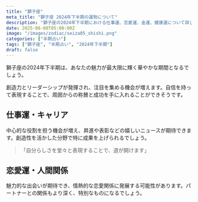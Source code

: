 ```yaml
---
title: "獅子座"
meta_title: "獅子座 2024年下半期の運勢について"
description: "獅子座の2024年下半期における仕事運、恋愛運、金運、健康運について詳しく解説します"
date: 2025-06-08T05:00:00Z
image: "/images/zodiac/seiza05_shishi.png"
categories: ["半期占い"]
tags: ["獅子座", "半期占い", "2024年下半期"]
draft: false
---
```


獅子座の2024年下半期は、あなたの魅力が最大限に輝く華やかな期間となるでしょう。

創造力とリーダーシップが発揮され、注目を集める機会が増えます。自信を持って表現することで、周囲からの称賛と成功を手に入れることができそうです。

## 仕事運・キャリア

中心的な役割を担う機会が増え、昇進や表彰などの嬉しいニュースが期待できます。創造性を活かした分野で特に成果を上げられるでしょう。

> 「自分らしさを堂々と表現することで、道が開けます」

## 恋愛運・人間関係

魅力的な出会いが期待でき、情熱的な恋愛関係に発展する可能性があります。パートナーとの関係もより深く、特別なものになるでしょう。 